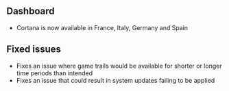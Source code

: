 ## Dashboard
- Cortana is now available in France, Italy, Germany and Spain

## Fixed issues
- Fixes an issue where game trails would be available for shorter or longer time periods than intended
- Fixes an issue that could result in system updates failing to be applied